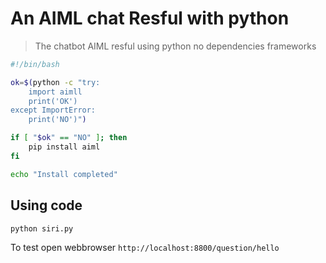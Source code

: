 # An AIML chat Resful with python

> The chatbot AIML resful using python no dependencies frameworks

```bash
#!/bin/bash

ok=$(python -c "try:
	import aimll
	print('OK')
except ImportError:
	print('NO')")

if [ "$ok" == "NO" ]; then
	pip install aiml
fi

echo "Install completed"
```

## Using code

```bash
python siri.py
```

To test open webbrowser `http://localhost:8800/question/hello`